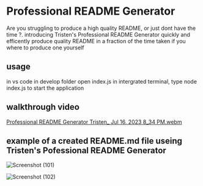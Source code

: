 # Professional README Generator 
Are you struggling to produce a high quality README, or just dont have the time ?. introducing Tristen's Professional README Generator quickly and efficently produce quality README in a fraction of the time taken if you where to produce one yourself

## usage 
in vs code in develop folder open index.js in intergrated terminal, type node index.js to start the application
## walkthrough video
[Professional README Generator Tristen_ Jul 16, 2023 8_34 PM.webm](https://github.com/Tristenh/Professional-README-Generator/assets/121472192/f8246a40-3acf-442e-8c55-444deb3cb4cb)

## example of a created README.md file useing Tristen's Pofessional README Generator
![Screenshot (101)](https://github.com/Tristenh/Professional-README-Generator/assets/121472192/d16b6aef-8a74-41d2-aad7-093c700ef2fe)

![Screenshot (102)](https://github.com/Tristenh/Professional-README-Generator/assets/121472192/bee90d78-fd0a-43f5-90ca-84419aefb321)


